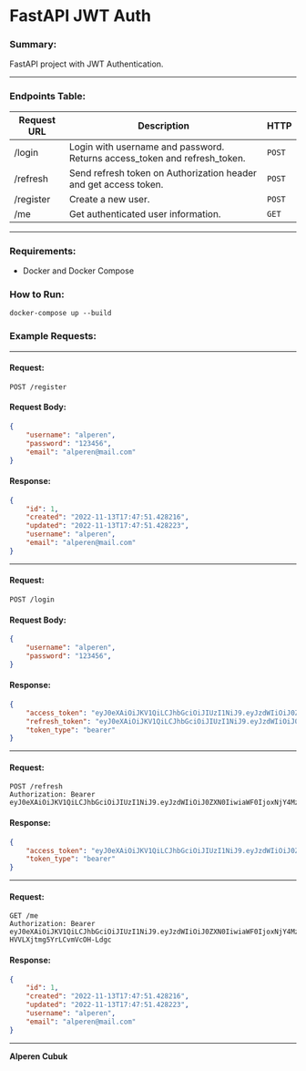 # FastAPI JWT Auth

### Summary:

FastAPI project with JWT Authentication.

---

### Endpoints Table:

| Request URL              | Description                                                               |  HTTP  |
| ------------------------ | ------------------------------------------------------------------------- |  ----  |
| /login                   | Login with username and password. Returns access_token and refresh_token. | `POST` |
| /refresh                 | Send refresh token on Authorization header and  get access token.         | `POST` |
| /register                | Create a new user.                                                        | `POST` |
| /me                      | Get authenticated user information.                                       | `GET`  |

---

### Requirements:
* Docker and Docker Compose

### How to Run:

```
docker-compose up --build
```

### Example Requests:

---

#### Request:
```http request
POST /register
```

#### Request Body:
```json
{
    "username": "alperen",
    "password": "123456",
    "email": "alperen@mail.com"
}
```

#### Response:
```json
{
    "id": 1,
    "created": "2022-11-13T17:47:51.428216",
    "updated": "2022-11-13T17:47:51.428223",
    "username": "alperen",
    "email": "alperen@mail.com"
}
```

---

#### Request:
```http request
POST /login
```

#### Request Body:
```json
{
    "username": "alperen",
    "password": "123456",
}
```

#### Response:
```json
{
    "access_token": "eyJ0eXAiOiJKV1QiLCJhbGciOiJIUzI1NiJ9.eyJzdWIiOiJ0ZXN0IiwiaWF0IjoxNjY4MzYxNjkwLCJuYmYiOjE2NjgzNjE2OTAsImp0aSI6ImU0MTAyYjVmLWViMzUtNGU1OS04MTAwLThmOGUyZTI5YjEyYyIsImV4cCI6MTY2ODM2NTI5MCwidHlwZSI6ImFjY2VzcyIsImZyZXNoIjpmYWxzZX0.fzE7dBM-LqlO3NZOozOO9dEEBH63O6ez8F2Cwm1pu9A",
    "refresh_token": "eyJ0eXAiOiJKV1QiLCJhbGciOiJIUzI1NiJ9.eyJzdWIiOiJ0ZXN0IiwiaWF0IjoxNjY4MzYxNjkwLCJuYmYiOjE2NjgzNjE2OTAsImp0aSI6ImE0Mjk3N2Q1LWNiY2MtNGNkNy1iZjVlLWJkZTE4ZDFiYTc0NyIsImV4cCI6MTY3MDk1MzY5MCwidHlwZSI6InJlZnJlc2gifQ.1RjcFR3gpOarts10bh2kn7uYKfITgt9o5y2zQA1FQy4",
    "token_type": "bearer"
}
```

---

#### Request:
```http request
POST /refresh
Authorization: Bearer eyJ0eXAiOiJKV1QiLCJhbGciOiJIUzI1NiJ9.eyJzdWIiOiJ0ZXN0IiwiaWF0IjoxNjY4MzYxNjkwLCJuYmYiOjE2NjgzNjE2OTAsImp0aSI6ImE0Mjk3N2Q1LWNiY2MtNGNkNy1iZjVlLWJkZTE4ZDFiYTc0NyIsImV4cCI6MTY3MDk1MzY5MCwidHlwZSI6InJlZnJlc2gifQ.1RjcFR3gpOarts10bh2kn7uYKfITgt9o5y2zQA1FQy4
```

#### Response:
```json
{
    "access_token": "eyJ0eXAiOiJKV1QiLCJhbGciOiJIUzI1NiJ9.eyJzdWIiOiJ0ZXN0IiwiaWF0IjoxNjY4MzYyNDQ0LCJuYmYiOjE2NjgzNjI0NDQsImp0aSI6IjkxMzhjNmE1LWJlOTQtNGNiMy1hYzMwLTRjYTRiNDEyZDM2ZSIsImV4cCI6MTY2ODM2NjA0NCwidHlwZSI6ImFjY2VzcyIsImZyZXNoIjpmYWxzZX0.8d3_1OZTvcG2XFNl1-HVVLXjtmg5YrLCvmVcOH-Ldgc",
    "token_type": "bearer"
}
```

---

#### Request:
```http request
GET /me
Authorization: Bearer eyJ0eXAiOiJKV1QiLCJhbGciOiJIUzI1NiJ9.eyJzdWIiOiJ0ZXN0IiwiaWF0IjoxNjY4MzYyNDQ0LCJuYmYiOjE2NjgzNjI0NDQsImp0aSI6IjkxMzhjNmE1LWJlOTQtNGNiMy1hYzMwLTRjYTRiNDEyZDM2ZSIsImV4cCI6MTY2ODM2NjA0NCwidHlwZSI6ImFjY2VzcyIsImZyZXNoIjpmYWxzZX0.8d3_1OZTvcG2XFNl1-HVVLXjtmg5YrLCvmVcOH-Ldgc
```

#### Response:
```json
{
    "id": 1,
    "created": "2022-11-13T17:47:51.428216",
    "updated": "2022-11-13T17:47:51.428223",
    "username": "alperen",
    "email": "alperen@mail.com"
}
```

---

**Alperen Cubuk**
